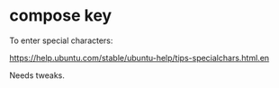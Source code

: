 # compose key

To enter special characters: 

https://help.ubuntu.com/stable/ubuntu-help/tips-specialchars.html.en

Needs tweaks.
